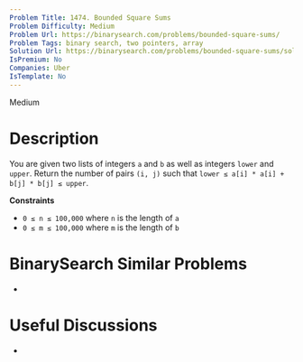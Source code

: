 ```yaml
---
Problem Title: 1474. Bounded Square Sums
Problem Difficulty: Medium
Problem Url: https://binarysearch.com/problems/bounded-square-sums/
Problem Tags: binary search, two pointers, array
Solution Url: https://binarysearch.com/problems/bounded-square-sums/solutions/
IsPremium: No
Companies: Uber
IsTemplate: No
---
```


<span style="color: ;">Medium</span>

# Description

You are given two lists of integers `a` and `b` as well as integers `lower` and `upper`. Return the number of pairs `(i, j)` such that `lower ≤ a[i] * a[i] + b[j] * b[j] ≤ upper`.

**Constraints**
- `0 ≤ n ≤ 100,000` where `n` is the length of `a`
- `0 ≤ m ≤ 100,000` where `m` is the length of `b`

# BinarySearch Similar Problems

- []()

# Useful Discussions

- []()
